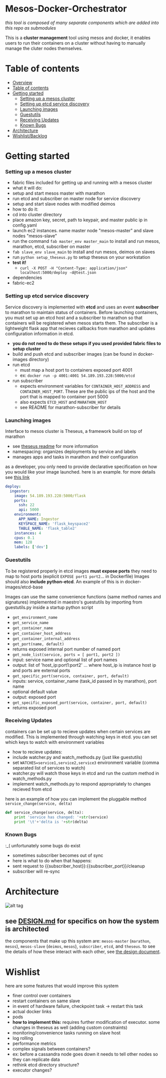 Mesos-Docker-Orchestrator
=========================

_this tool is composed of many separate components which are added into this repo as submodules_

This is a __cluster management__ tool using mesos and docker, it enables users to run their containers on a cluster 
without having to manually manage the cluter nodes themselves.

# Table of contents

- [Overview](#mesos-docker-orchestrator)
- [Table of contents](#table-of-contents)
- [Getting started](#getting-started)
	- [Setting up a mesos cluster](#setting-up-a-mesos-cluster)
	- [Setting up etcd service discovery](#setting-up-etcd-service-discovery)
	- [Launching images](#launching-images)
	- [Guestutils](#guestutils)
	- [Receiving Updates](#receiving-updates)
	- [Known Bugs](#known-bugs)
- [Architecture](#architecture)
- [Wishlist/Backlog](#wishlist)


# Getting started


### Setting up a mesos cluster
* fabric files included for getting up and running with a mesos cluster
* what it will do:
 * setup and start mesos master with marathon
 * run etcd and subscriber on master node for service discovery
 * setup and start slave nodes with modified deimos 
* how to do it:
 * cd into cluster directory
 * place amazon key, secret, path to keypair, and master public ip in config.yaml
 * launch ec2 instances. name master node "mesos-master" and slave nodes "mesos-slave"
 * run the command `fab master_env master_main` to install and run mesos, marathon, etcd, subscriber on master
 * `fab slave_env slave_main` to install and run mesos, deimos on slaves
 * run `python setup_theseus.py` to setup theseus on your workstation
* __test it!__
  * `curl -X POST -H "Content-Type: application/json" localhost:5000/deploy -d@test.json`
* dependencies
 * fabric-ec2


### Setting up etcd service discovery
Service discovery is implemented with __etcd__ and uses an event __subscriber__ to marathon to maintain status of containers. 
Before launching containers, you must set up an etcd host and a subscriber to marathon so that containers will be registered when mesos starts them.
The subscriber is a lightweight flask app that recieves callbacks from marathon and updates configuration information in etcd.
* __you do not need to do these setups if you used provided fabric files to setup cluster__
* build and push etcd and subscriber images (can be found in docker-images directory)
* run etcd
  * must map a host port to containers exposed port 4001 
  * ex: `docker run -p 4001:4001 54.189.193.228:5000/etcd`
* run subscriber
  * expects environment variables for `CONTAINER_HOST_ADDRESS` and `CONTAINER_HOST_PORT`. These are the public ips of the host and the port that is mapped to container port 5000
  * also expects `ETCD_HOST` and `MARATHON_HOST`
  * see README for marathon-subscriber for details

### Launching images
Interface to mesos cluster is Theseus, a framework build on top of marathon
* see <a href = 'https://git.autodesk.com/t-liuda/Theseus'>theseus readme</a> for more information
* namespacing: organizes deployments by service and labels
* manages apps and tasks in marathon and their configuration

as a developer, you only need to provide declarative specification on how you would like your image launched. here is an example. 
for more details see <a href='https://git.autodesk.com/t-liuda/Theseus'>this link</a>

```yaml
deploy:
  ingestor:
    image: 54.189.193.228:5000/flask
    ports: 
      ssh: 22
      api: 5000
    environment:
      APP_NAME: Ingestor
      KEYSPACE_NAME: 'flask_keyspace2'
      TABLE_NAME: 'flask_table2'
    instances: 4
    cpus: 0.1 
    mem: 128
    labels: ['dev']
```

### Guestutils

To be registered properly in etcd images __must expose ports__ they need to map to host ports (explicit `EXPOSE port1 port2`... in Dockerfile)
Images should also __include python-etcd__. An example of this is in docker-images/etcd-base

Images can use the same convenience functions (same method names and signatures) implemented in maestro's guestutils by importing from guestutils.py inside a startup python script
* `get_environment_name`
* `get_service_name`
* `get_container_name`
* `get_container_host_address`
* `get_container_internal_address`
* `get_port(name, default)`
 * returns exposed internal port number of named port
* `get_node_list(service, ports = [ port1, port2 ])`
 * input: service name and optional list of port names
 * output: list of 'host_ip:port1:port2' ... where host_ip is instance host ip and ports are external ports
* `get_specific_port(service, container, port, default)`
 * inputs: service, container_name (task_id passed in by marathon), port name
 * optional default value
 * output: exposed port
* `get_specific_exposed_port(service, container, port, default)`
 * returns exposed port

### Receiving Updates
containers can be set up to recieve updates when certain services are modified. This is implemented through watching keys in etcd. you can set
which keys to watch with environment variables
* how to recieve updates:
 * include watcher.py and watch_methods.py (just like guestutils)
 * set `WATCHES=service1,service2,service3` environment variable (comma separated list of services to watch)
 * watcher.py will watch those keys in etcd and run the custom method in watch_methods.py
 * implement watch_methods.py to respond appropriately to changes recieved from etcd

here is an example of how you can implement the pluggable method `service_change(service, delta)`

```python
def service_change(service, delta):
	print 'service has changed: '+str(service)
	print '\t'+'delta is '+str(delta)
```

### Known Bugs

:_( unfortunately some bugs do exist
* sometimes subscriber becomes out of sync
 * here is what to do when that happens:
 * sent request to {{subscriber_host}}:{{subscriber_port}}/cleanup
 * subscriber will re-sync
 

# Architecture
![alt tag](comparisons/mesos-kub.png)

## see <a href='DESIGN.md'>DESIGN.md</a> for specifics on how the system is architected
the components that make up this system are: `mesos-master` (`marathon`, `mesos`), `mesos-slave` (`deimos`, `mesos`), `subscriber`, `etcd`, and `theseus`.
to see the details of how these interact with each other, see <a href='DESIGN.md'>the design document</a>.

# Wishlist

here are some features that would improve this system

* finer control over containers
 * restart containers on same slave
 * in event of hardware failure, checkpoint task -> restart this task
 * actual docker links
 * pods
 * __how to implement this:__ requires further modification of executor. some changes in theseus as well (adding custom  constraints)
* monitoring/convenience tasks running on slave host
 * log rolling
 * performance metrics
* complex signals between containers?
 * ex: before a cassandra node goes down it needs to tell other nodes so they can replicate data 
 * rethink etcd directory structure?
 * executor changes?
